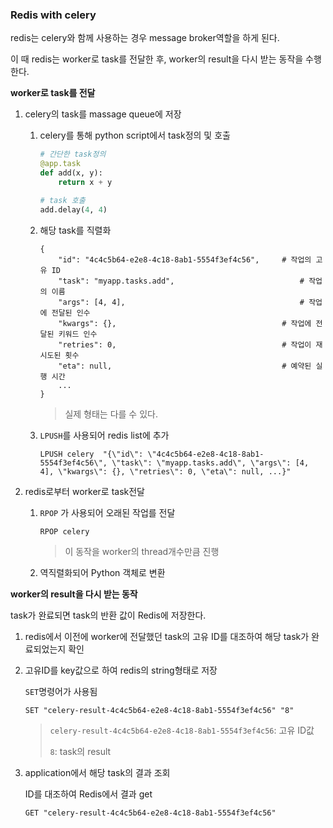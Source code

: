 ### Redis with celery

redis는 celery와 함께 사용하는 경우 message broker역할을 하게 된다.

이 때 redis는 worker로 task를 전달한 후, worker의 result을 다시 받는 동작을 수행한다.

**worker로 task를 전달**

1. celery의 task를 massage queue에 저장

   1. celery를 통해 python script에서 task정의 및 호출

      ```python
      # 간단한 task정의
      @app.task
      def add(x, y):
          return x + y
      
      # task 호출
      add.delay(4, 4)
      ```

   2. 해당 task를 직렬화

      ```
      {
          "id": "4c4c5b64-e2e8-4c18-8ab1-5554f3ef4c56",		# 작업의 고유 ID
          "task": "myapp.tasks.add",							# 작업의 이름
          "args": [4, 4],										# 작업에 전달된 인수
          "kwargs": {},										# 작업에 전달된 키워드 인수
          "retries": 0,										# 작업이 재시도된 횟수
          "eta": null,										# 예약된 실행 시간
          ...
      }
      ```

      > 실제 형태는 다를 수 있다.

   3. `LPUSH`를 사용되어 redis list에 추가

      ```
      LPUSH celery  "{\"id\": \"4c4c5b64-e2e8-4c18-8ab1-5554f3ef4c56\", \"task\": \"myapp.tasks.add\", \"args\": [4, 4], \"kwargs\": {}, \"retries\": 0, \"eta\": null, ...}"
      ```

2. redis로부터 worker로 task전달

   1. `RPOP` 가 사용되어 오래된 작업를 전달

      ```
      RPOP celery
      ```

      > 이 동작을 worker의 thread개수만큼 진행

   2. 역직렬화되어 Python 객체로 변환



**worker의 result을 다시 받는 동작**

task가 완료되면 task의 반환 값이 Redis에 저장한다.

1. redis에서 이전에 worker에 전달했던 task의 고유 ID를 대조하여 해당 task가 완료되었는지 확인

2. 고유ID를 key값으로 하여 redis의 string형태로 저장

   `SET`명령어가 사용됨

   ```
   SET "celery-result-4c4c5b64-e2e8-4c18-8ab1-5554f3ef4c56" "8"
   ```

   > `celery-result-4c4c5b64-e2e8-4c18-8ab1-5554f3ef4c56`: 고유 ID값
   >
   > `8`: task의 result

3. application에서 해당 task의 결과 조회

   ID를 대조하여 Redis에서 결과 get

   ```
   GET "celery-result-4c4c5b64-e2e8-4c18-8ab1-5554f3ef4c56"
   ```

   



